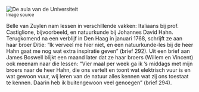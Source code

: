![De aula van de Universiteit](/assets/data-models/stories/20210000025_bvz_de-aula-van-de-universiteit/featured.jpg)<br><small><utm-source sourceUrl="https://hetutrechtsarchief.nl/beeldmateriaal/detail/ba4692ab-ee67-5856-be4b-1d99c9341969">Image source</utm-source></small>

Belle van Zuylen nam lessen in verschillende vakken: Italiaans bij prof. Castiglione, bijvoorbeeld, en natuurkunde bij Johannes David Hahn. Terugkomend na een verblijf in Den Haag in januari 1768, schrijft ze aan haar broer Ditie: “Ik verveel me hier niet, en een natuurkunde-les bij de heer Hahn gaat me nog wat extra inspiratie geven” (brief 292). Uit een brief aan James Boswell blijkt een maand later dat ze haar broers (Willem en Vincent) ook meenam naar die lessen: “Vier maal per week ga ik ’s middags met mijn broers naar de heer Hahn, die ons vertelt en toont wat elektrisch vuur is en wat gewoon vuur, wij leren van de natuur alles kennen wat zij ons toestaat te kennen. Daarin heb ik buitengewoon veel genoegen” (brief 294).
